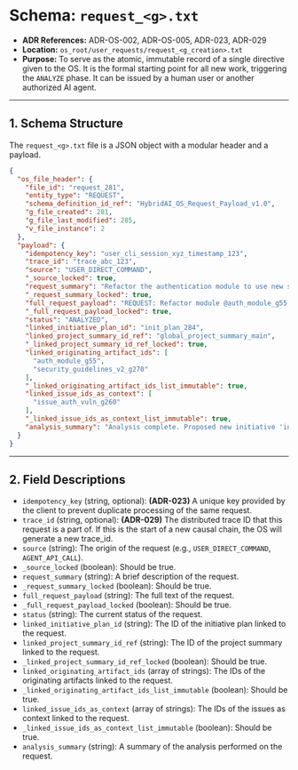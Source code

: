 # Schema: `request_<g>.txt`

*   **ADR References:** ADR-OS-002, ADR-OS-005, ADR-023, ADR-029
*   **Location:** `os_root/user_requests/request_<g_creation>.txt`
*   **Purpose:** To serve as the atomic, immutable record of a single directive given to the OS. It is the formal starting point for all new work, triggering the `ANALYZE` phase. It can be issued by a human user or another authorized AI agent.

---

## 1. Schema Structure

The `request_<g>.txt` file is a JSON object with a modular header and a payload.

```json
{
  "os_file_header": {
    "file_id": "request_281",
    "entity_type": "REQUEST",
    "schema_definition_id_ref": "HybridAI_OS_Request_Payload_v1.0",
    "g_file_created": 281,
    "g_file_last_modified": 285,
    "v_file_instance": 2
  },
  "payload": {
    "idempotency_key": "user_cli_session_xyz_timestamp_123",
    "trace_id": "trace_abc_123",
    "source": "USER_DIRECT_COMMAND",
    "_source_locked": true,
    "request_summary": "Refactor the authentication module to use new security guidelines.",
    "_request_summary_locked": true,
    "full_request_payload": "REQUEST: Refactor module @auth_module_g55 to comply with standards in @security_guidelines_v2_g270 and address findings in @issue_auth_vuln_g260.",
    "_full_request_payload_locked": true,
    "status": "ANALYZED",
    "linked_initiative_plan_id": "init_plan_284",
    "linked_project_summary_id_ref": "global_project_summary_main",
    "_linked_project_summary_id_ref_locked": true,
    "linked_originating_artifact_ids": [
      "auth_module_g55",
      "security_guidelines_v2_g270"
    ],
    "_linked_originating_artifact_ids_list_immutable": true,
    "linked_issue_ids_as_context": [
      "issue_auth_vuln_g260"
    ],
    "_linked_issue_ids_as_context_list_immutable": true,
    "analysis_summary": "Analysis complete. Proposed new initiative 'init_plan_284' to address the refactoring. See 'analysis_report_request_281_g283' for full details."
  }
}
```

---

## 2. Field Descriptions

- `idempotency_key` (string, optional): **(ADR-023)** A unique key provided by the client to prevent duplicate processing of the same request.
- `trace_id` (string, optional): **(ADR-029)** The distributed trace ID that this request is a part of. If this is the start of a new causal chain, the OS will generate a new trace_id.
- `source` (string): The origin of the request (e.g., `USER_DIRECT_COMMAND`, `AGENT_API_CALL`).
- `_source_locked` (boolean): Should be true.
- `request_summary` (string): A brief description of the request.
- `_request_summary_locked` (boolean): Should be true.
- `full_request_payload` (string): The full text of the request.
- `_full_request_payload_locked` (boolean): Should be true.
- `status` (string): The current status of the request.
- `linked_initiative_plan_id` (string): The ID of the initiative plan linked to the request.
- `linked_project_summary_id_ref` (string): The ID of the project summary linked to the request.
- `_linked_project_summary_id_ref_locked` (boolean): Should be true.
- `linked_originating_artifact_ids` (array of strings): The IDs of the originating artifacts linked to the request.
- `_linked_originating_artifact_ids_list_immutable` (boolean): Should be true.
- `linked_issue_ids_as_context` (array of strings): The IDs of the issues as context linked to the request.
- `_linked_issue_ids_as_context_list_immutable` (boolean): Should be true.
- `analysis_summary` (string): A summary of the analysis performed on the request.
